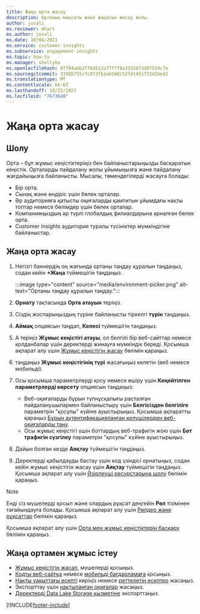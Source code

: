 ```yaml
---
title: Жаңа орта жасау
description: Ортаның мақсаты және жаңасын жасау жолы.
author: jusali
ms.reviewer: mhart
ms.author: jusali
ms.date: 10/04/2021
ms.service: customer-insights
ms.subservice: engagement-insights
ms.topic: how-to
ms.manager: shellyha
ms.openlocfilehash: 8ff04a6b2ffbd513a77f7f8a33358f3d8f559c7e
ms.sourcegitcommit: 31985755c7c973fb1eb540c52fd1451731d2bed2
ms.translationtype: MT
ms.contentlocale: kk-KZ
ms.lasthandoff: 10/22/2021
ms.locfileid: "7673649"
---
```

# <a name="create-a-new-environment"></a>Жаңа орта жасау 

## <a name="overview"></a>Шолу

Орта – бұл жұмыс кеңістіктеріңіз бен байланыстарыңызды басқаратын кеңістік. Орталарды пайдалану жолы ұйымыңызға және пайдалану жағдайыңызға байланысты. Мысалы, төмендегілерді жасауға болады:

- Бір орта.
- Сынақ және өндіріс үшін бөлек орталар.
- Әр аудиторияға қатысты оқиғаларды қамтитын ұйымдағы нақты топтар немесе бөлімдер үшін бөлек орталар.
- Компанияңыздың әр түрлі глобалдық филиалдарына арналған бөлек орта.
- Customer Insights аудитория туралы түсініктер мүмкіндігіне байланыстар.

## <a name="create-a-new-environment"></a>Жаңа орта жасау

1. Негізгі баннердің оң жағында ортаны таңдау құралын таңдаңыз, содан кейін **+Жаңа** түймешігін таңдаңыз.

   :::image type="content" source="media/environment-picker.png" alt-text="Ортаны таңдау құралын таңдау.":::

1. **Орнату** тақтасында **Орта атауын** теріңіз.

1. Сіздің жоспарыңыздың түріне байланысты тіркелгі **түрін** таңдаңыз.

1. **Аймақ** опциясын таңдап, **Келесі** түймешігін таңдаңыз. 

1. A теріңіз **Жұмыс кеңістігі атауы**, ол белгілі бір веб-сайттар немесе қолданбалар үшін деректерді жинауға мүмкіндік береді. Қосымша ақпарат алу үшін [Жұмыс кеңістігін жасау](create-workspace.md) бөлімін қараңыз.

1. таңдаңыз **Жұмыс кеңістігінің түрі** жасағыңыз келетін (веб немесе мобильді). 

1. Осы қосымша параметрлерді қосу немесе өшіру үшін **Кеңейтілген параметрлерді көрсету** опциясын таңдаңыз:

   - Веб-оқиғаларды бұрын түпнұсқалығы расталған пайдаланушылармен байланыстыру үшін **Белгісізден белгіліге** параметрін "қосулы" күйіне ауыстырыңыз. Қосымша ақпаратты қараңыз [Бұрын аутентификацияланған келушілерден веб-оқиғаларды тану](unknown-to-known.md).
   - Осы жұмыс кеңістігі үшін боттардың веб-трафигін жою үшін **Бот трафигін сүзгілеу** параметрін "қосулы" күйіне ауыстырыңыз. 

1. Дайын болған кезде **Аяқтау** түймешігін таңдаңыз. 

1. Деректерді қабылдауды бастау үшін код үзіндісі орнатыңыз, содан кейін жұмыс кеңістігін жасау үшін **Аяқтау** түймешігін таңдаңыз. Қосымша ақпарат алу үшін [Әзірлеуші ресурстарына шолу](developer-resources.md) бөлімін қараңыз.

> [!NOTE]
> Енді сіз мүшелерді қосып және олардың рұқсат деңгейін **Рөл** тізімінен тағайындауға болады. Қосымша ақпарат алу үшін [Рөлдер және рұқсаттар](user-roles.md) бөлімін қараңыз. 

Қосымша ақпарат алу үшін [Орта мен жұмыс кеңістіктерін басқару](manage-environments-workspaces.md) бөлімін қараңыз.

## <a name="work-with-your-new-environment"></a>Жаңа ортамен жұмыс істеу

- [Жұмыс кеңістігін жасап](../engagement-insights/create-workspace.md), мүшелерді қосыңыз.
- [Кодты веб-сайтқа](../engagement-insights/instrument-website.md) немесе [мобильді бағдарламаға](../engagement-insights/developer-resources.md#capture-events-from-mobile-apps) қосыңыз.
- [Нақты уақыттағы есепті](../engagement-insights/view-reports.md) көріңіз немесе [реттелетін есептер](../engagement-insights/custom-reports.md) жасаңыз.
- Экспорттау үшін [нақтыланған оқиғалар](../engagement-insights/refined-events.md) жасаңыз.
- [Деректерді Data Lake Storage қызметіне](../engagement-insights/export-events.md) экспорттаңыз.

[!INCLUDE[footer-include](../includes/footer-banner.md)]
